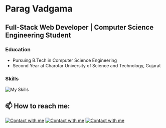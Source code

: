# Parag Vadgama
## Full-Stack Web Developer | Computer Science Engineering Student

### Education
- Pursuing B.Tech in Computer Science Engineering
- Second Year at Charotar University of Science and Technology, Gujarat

### Skills
![My Skills](https://skillicons.dev/icons?i=html,css,js,bootstrap,wordpress,tailwind,materialui,ts,react,redux,nodejs,java,py,express,php,appwrite,firebase,mongodb,mysql,visualstudio,vscode,github,git,vite,vercel,postman,androidstudio)

## 📫 How to reach me:

[![Contact with me](https://skillicons.dev/icons?i=linkedin)](https://www.linkedin.com/in/parag-vadgama-1265b42a3/) 
[![Contact with me](https://skillicons.dev/icons?i=github)](https://github.com/Parag0712/Parag0712) 
[![Contact with me](https://skillicons.dev/icons?i=twitter)](https://twitter.com/)
